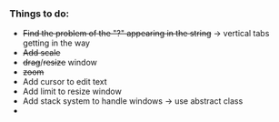 ### Things to do:
- ~~Find the problem of the "?" appearing in the string~~ -> vertical tabs getting in the way
- ~~Add scale~~
- ~~drag~~/~~resize~~ window
- ~~zoom~~
- Add cursor to edit text
- Add limit to resize window
- Add stack system to handle windows -> use abstract class
- 